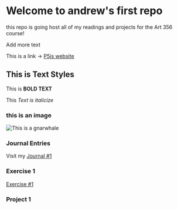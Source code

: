 # Welcome to andrew's first repo

this repo is going host all of my readings and projects for the Art 356 course!

Add more text

This is a link -> [ P5js website](https://p5js.org/)

## This is Text Styles

This is **BOLD TEXT**

This *Text is italicize*

### this is an image

![This is a gnarwhale](https://images.vexels.com/media/users/3/230667/isolated/preview/19a08729fc0f5069e7f194d1809d507b-happy-kawaii-narwhal-flat.png)

### Journal Entries

Visit my [Journal #1](8262025_entry.md)

### Exercise 1

[Exercise #1](exercises/characterRandomizer/index.html)

### Project 1

